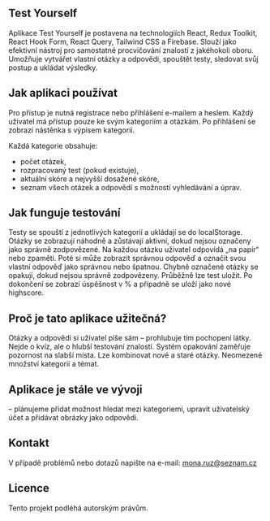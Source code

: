 Test Yourself
-------------
Aplikace Test Yourself je postavena na technologiích React, Redux Toolkit, React Hook Form, React Query, Tailwind CSS a Firebase. Slouží jako efektivní nástroj pro samostatné procvičování znalostí z jakéhokoli oboru. Umožňuje vytvářet vlastní otázky a odpovědi, spouštět testy, sledovat svůj postup a ukládat výsledky.

Jak aplikaci používat
---------------------
Pro přístup je nutná registrace nebo přihlášení e-mailem a heslem.
Každý uživatel má přístup pouze ke svým kategoriím a otázkám.
Po přihlášení se zobrazí nástěnka s výpisem kategorií.

Každá kategorie obsahuje:
* počet otázek,
* rozpracovaný test (pokud existuje),
* aktuální skóre a nejvyšší dosažené skóre,
* seznam všech otázek a odpovědí s možností vyhledávání a úprav.

Jak funguje testování
---------------------
Testy se spouští z jednotlivých kategorií a ukládají se do localStorage.
Otázky se zobrazují náhodně a zůstávají aktivní, dokud nejsou označeny jako správně zodpovězené.
Na každou otázku uživatel odpovídá „na papír“ nebo zpaměti.
Poté si může zobrazit správnou odpověď a označit svou vlastní odpověď jako správnou nebo špatnou.
Chybně označené otázky se opakují, dokud nejsou správně zodpovězeny.
Průběžně lze test uložit.
Po dokončení se zobrazí úspěšnost v % a případně se uloží jako nové highscore.

Proč je tato aplikace užitečná?
------------------------------
Otázky a odpovědi si uživatel píše sám – prohlubuje tím pochopení látky.
Nejde o kvíz, ale o hlubší testování znalostí.
Systém opakování zaměřuje pozornost na slabší místa.
Lze kombinovat nové a staré otázky.
Neomezené množství kategorií a témat.

Aplikace je stále ve vývoji
---------------------------
– plánujeme přidat možnost hledat mezi kategoriemi, upravit uživatelský účet a přidávat obrázky jako odpovědi.

Kontakt
----------
V případě problémů nebo dotazů napište na e-mail: mona.ruz@seznam.cz

Licence
-------
Tento projekt podléhá autorským právům.

